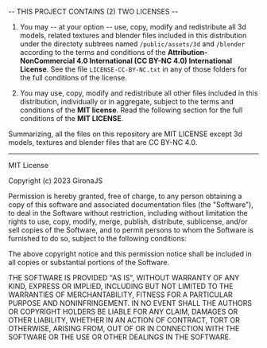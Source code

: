 -- THIS PROJECT CONTAINS (2) TWO LICENSES --

1. You may -- at your option -- use, copy, modify and redistribute all 3d models, related textures
   and blender files included in this distribution under the directoty subtrees named `/public/assets/3d` and
   `/blender` according to the terms and conditions of the **Attribution-NonCommercial 4.0
   International (CC BY-NC 4.0) International License**.
   See the file `LICENSE-CC-BY-NC.txt` in any of those folders for the full conditions of the license.

2. You may use, copy, modify and redistribute all other files included in this distribution,
   individually or in aggregate, subject to the terms and conditions of the **MIT license**. Read the following section for
   the full conditions of the **MIT LICENSE**.

Summarizing, all the files on this repository are MIT LICENSE except 3d models, textures and blender files that are CC BY-NC 4.0.

---

MIT License

Copyright (c) 2023 GironaJS

Permission is hereby granted, free of charge, to any person obtaining a copy
of this software and associated documentation files (the "Software"), to deal
in the Software without restriction, including without limitation the rights
to use, copy, modify, merge, publish, distribute, sublicense, and/or sell
copies of the Software, and to permit persons to whom the Software is
furnished to do so, subject to the following conditions:

The above copyright notice and this permission notice shall be included in all
copies or substantial portions of the Software.

THE SOFTWARE IS PROVIDED "AS IS", WITHOUT WARRANTY OF ANY KIND, EXPRESS OR
IMPLIED, INCLUDING BUT NOT LIMITED TO THE WARRANTIES OF MERCHANTABILITY,
FITNESS FOR A PARTICULAR PURPOSE AND NONINFRINGEMENT. IN NO EVENT SHALL THE
AUTHORS OR COPYRIGHT HOLDERS BE LIABLE FOR ANY CLAIM, DAMAGES OR OTHER
LIABILITY, WHETHER IN AN ACTION OF CONTRACT, TORT OR OTHERWISE, ARISING FROM,
OUT OF OR IN CONNECTION WITH THE SOFTWARE OR THE USE OR OTHER DEALINGS IN THE
SOFTWARE.
